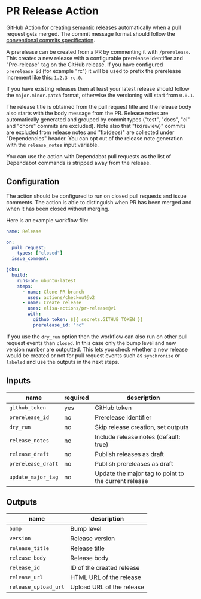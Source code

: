 # PR Release Action

GitHub Action for creating semantic releases automatically when a pull request gets merged. The commit message format should follow the [conventional commits specification](https://www.conventionalcommits.org/en/v1.0.0/).

A prerelease can be created from a PR by commenting it with `/prerelease`. This  creates a new release with a configurable prerelease identifier and "Pre-release" tag on the GitHub release. If you have configured `prerelease_id` (for example "rc") it will be used to prefix the prerelease increment like this: `1.2.3-rc.0`.

If you have existing releases then at least your latest release should follow the `major.minor.patch` format, otherwise the versioning will start from `0.0.1`.

The release title is obtained from the pull request title and the release body also starts with the body message from the PR. Release notes are automatically generated and grouped by commit types ("test", "docs", "ci" and "chore" commits are excluded). Note also that "fix(review)" commits are excluded from release notes and "fix(deps)" are collected under "Dependencies" header. You can opt out of the release note generation with the `release_notes` input variable.

You can use the action with Dependabot pull requests as the list of Dependabot commands is stripped away from the release.

## Configuration

The action should be configured to run on closed pull requests and issue comments. The action is able to distinguish when PR has been merged and when it has been closed without merging.

Here is an example workflow file:

```yaml
name: Release

on:
  pull_request:
    types: ["closed"]
  issue_comment:

jobs:
  build:
    runs-on: ubuntu-latest
    steps:
      - name: Clone PR branch
        uses: actions/checkout@v2
      - name: Create release
        uses: elisa-actions/pr-release@v1
        with:
          github_token: ${{ secrets.GITHUB_TOKEN }}
          prerelease_id: "rc"
```

If you use the `dry_run` option then the workflow can also run on other pull request events than `closed`. In this case only the bump level and new version number are outputted. This lets you check whether a new release would be created or not for pull request events such as `synchronize` or `labeled` and use the outputs in the next steps.

## Inputs

| name              | required | description |
|-------------------|----------|-------------|
| `github_token`    | yes      | GitHub token |
| `prerelease_id`   | no       | Prerelease identifier |
| `dry_run`         | no       | Skip release creation, set outputs |
| `release_notes`   | no       | Include release notes (default: true) |
| `release_draft`   | no       | Publish releases as draft |
| `prerelease_draft`| no       | Publish prereleases as draft |
| `update_major_tag`| no       | Update the major tag to point to the current release |

## Outputs

| name                 | description |
|----------------------|-------------|
| `bump`               | Bump level |
| `version`            | Release version |
| `release_title`      | Release title |
| `release_body`       | Release body |
| `release_id`         | ID of the created release |
| `release_url`        | HTML URL of the release |
| `release_upload_url` | Upload URL of the release |
